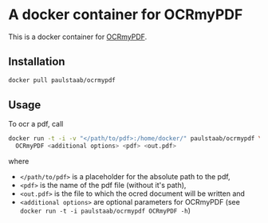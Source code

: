 # A docker container for OCRmyPDF

This is a docker container for
[OCRmyPDF](https://github.com/fritz-hh/OCRmyPDF).

## Installation

```bash
docker pull paulstaab/ocrmypdf
```

## Usage

To ocr a pdf, call

```bash
docker run -t -i -v "</path/to/pdf>:/home/docker/" paulstaab/ocrmypdf \
  OCRmyPDF <additional options> <pdf> <out.pdf>
```

where 

 - `</path/to/pdf>` is a placeholder for the absolute path to the pdf,
 - `<pdf>` is the name of the pdf file (without it's path),
 - `<out.pdf>` is the file to which the ocred document will be written and
 - `<additional options>` are optional parameters for OCRmyPDF 
   (see `docker run -t -i paulstaab/ocrmypdf OCRmyPDF -h`)  

